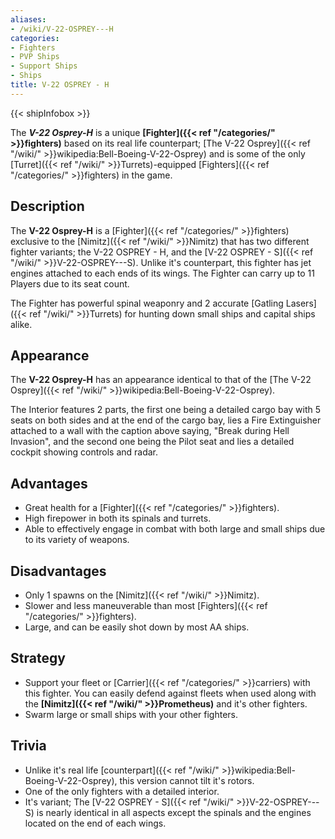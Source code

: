 ```yaml
---
aliases:
- /wiki/V-22-OSPREY---H
categories:
- Fighters
- PVP Ships
- Support Ships
- Ships
title: V-22 OSPREY - H
---  
```


{{< shipInfobox >}} 

The **_V-22 Osprey-H_** is a unique **[Fighter]({{< ref "/categories/" >}}fighters)** based on its real life counterpart; [The V-22 Osprey]({{< ref "/wiki/" >}}wikipedia:Bell-Boeing-V-22-Osprey) and is some of the only [Turret]({{< ref "/wiki/" >}}Turrets)-equipped [Fighters]({{< ref "/categories/" >}}fighters) in the game.

## Description

The **V-22 Osprey-H** is a [Fighter]({{< ref "/categories/" >}}fighters) exclusive to the [Nimitz]({{< ref "/wiki/" >}}Nimitz) that has two different fighter variants; the V-22 OSPREY - H, and the [V-22 OSPREY - S]({{< ref "/wiki/" >}}V-22-OSPREY---S). Unlike it's counterpart, this fighter has jet engines attached to each ends of its wings. The Fighter can carry up to 11 Players due to its seat count.

The Fighter has powerful spinal weaponry and 2 accurate [Gatling Lasers]({{< ref "/wiki/" >}}Turrets) for hunting down small ships and capital ships alike.

## Appearance

The **V-22 Osprey-H** has an appearance identical to that of the [The V-22 Osprey]({{< ref "/wiki/" >}}wikipedia:Bell-Boeing-V-22-Osprey).

The Interior features 2 parts, the first one being a detailed cargo bay with 5 seats on both sides and at the end of the cargo bay, lies a Fire Extinguisher attached to a wall with the caption above saying, "Break during Hell Invasion", and the second one being the Pilot seat and lies a detailed cockpit showing controls and radar.

## Advantages

- Great health for a [Fighter]({{< ref "/categories/" >}}fighters).
- High firepower in both its spinals and turrets.
- Able to effectively engage in combat with both large and small ships due to its variety of weapons.

## Disadvantages

- Only 1 spawns on the [Nimitz]({{< ref "/wiki/" >}}Nimitz).
- Slower and less maneuverable than most [Fighters]({{< ref "/categories/" >}}fighters).
- Large, and can be easily shot down by most AA ships.

## Strategy

- Support your fleet or [Carrier]({{< ref "/categories/" >}}carriers) with this fighter. You can easily defend against fleets when used along with the **[Nimitz]({{< ref "/wiki/" >}}Prometheus)** and it's other fighters.
- Swarm large or small ships with your other fighters.

## Trivia

- Unlike it's real life [counterpart]({{< ref "/wiki/" >}}wikipedia:Bell-Boeing-V-22-Osprey), this version cannot tilt it's rotors.
- One of the only fighters with a detailed interior.
- It's variant; The [V-22 OSPREY - S]({{< ref "/wiki/" >}}V-22-OSPREY---S) is nearly identical in all aspects except the spinals and the engines located on the end of each wings.